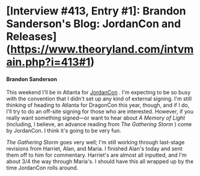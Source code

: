# [Interview #413, Entry #1]: Brandon Sanderson's Blog: JordanCon and Releases](https://www.theoryland.com/intvmain.php?i=413#1)

#### Brandon Sanderson

This weekend I'll be in Atlanta for
[JordanCon](http://www.ageoflegends.net/?page_id=27)
. I'm expecting to be so busy with the convention that I didn't set up any kind of external signing. I'm still thinking of heading to Atlanta for DragonCon this year, though, and if I do, I'll try to do an off-site signing for those who are interested. However, if you really want something signed—or want to hear about
*A Memory of Light*
(including, I believe, an advance reading from
*The Gathering Storm*
) come by JordanCon. I think it's going to be very fun.

*The Gathering Storm*
goes very well; I'm still working through last-stage revisions from Harriet, Alan, and Maria. I finished Alan's today and sent them off to him for commentary. Harriet's are almost all inputted, and I'm about 3/4 the way through Maria's. I should have this all wrapped up by the time JordanCon rolls around.

